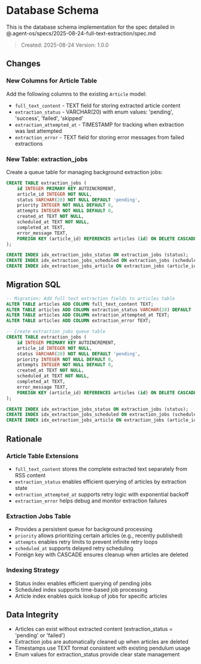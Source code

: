 # Database Schema

This is the database schema implementation for the spec detailed in @.agent-os/specs/2025-08-24-full-text-extraction/spec.md

> Created: 2025-08-24
> Version: 1.0.0

## Changes

### New Columns for Article Table

Add the following columns to the existing `Article` model:

- `full_text_content` - TEXT field for storing extracted article content
- `extraction_status` - VARCHAR(20) with enum values: 'pending', 'success', 'failed', 'skipped'
- `extraction_attempted_at` - TIMESTAMP for tracking when extraction was last attempted
- `extraction_error` - TEXT field for storing error messages from failed extractions

### New Table: extraction_jobs

Create a queue table for managing background extraction jobs:

```sql
CREATE TABLE extraction_jobs (
    id INTEGER PRIMARY KEY AUTOINCREMENT,
    article_id INTEGER NOT NULL,
    status VARCHAR(20) NOT NULL DEFAULT 'pending',
    priority INTEGER NOT NULL DEFAULT 0,
    attempts INTEGER NOT NULL DEFAULT 0,
    created_at TEXT NOT NULL,
    scheduled_at TEXT NOT NULL,
    completed_at TEXT,
    error_message TEXT,
    FOREIGN KEY (article_id) REFERENCES articles (id) ON DELETE CASCADE
);

CREATE INDEX idx_extraction_jobs_status ON extraction_jobs (status);
CREATE INDEX idx_extraction_jobs_scheduled ON extraction_jobs (scheduled_at);
CREATE INDEX idx_extraction_jobs_article ON extraction_jobs (article_id);
```

## Migration SQL

```sql
-- Migration: Add full text extraction fields to articles table
ALTER TABLE articles ADD COLUMN full_text_content TEXT;
ALTER TABLE articles ADD COLUMN extraction_status VARCHAR(20) DEFAULT 'pending';
ALTER TABLE articles ADD COLUMN extraction_attempted_at TEXT;
ALTER TABLE articles ADD COLUMN extraction_error TEXT;

-- Create extraction jobs queue table
CREATE TABLE extraction_jobs (
    id INTEGER PRIMARY KEY AUTOINCREMENT,
    article_id INTEGER NOT NULL,
    status VARCHAR(20) NOT NULL DEFAULT 'pending',
    priority INTEGER NOT NULL DEFAULT 0,
    attempts INTEGER NOT NULL DEFAULT 0,
    created_at TEXT NOT NULL,
    scheduled_at TEXT NOT NULL,
    completed_at TEXT,
    error_message TEXT,
    FOREIGN KEY (article_id) REFERENCES articles (id) ON DELETE CASCADE
);

CREATE INDEX idx_extraction_jobs_status ON extraction_jobs (status);
CREATE INDEX idx_extraction_jobs_scheduled ON extraction_jobs (scheduled_at);
CREATE INDEX idx_extraction_jobs_article ON extraction_jobs (article_id);
```

## Rationale

### Article Table Extensions
- `full_text_content` stores the complete extracted text separately from RSS content
- `extraction_status` enables efficient querying of articles by extraction state
- `extraction_attempted_at` supports retry logic with exponential backoff
- `extraction_error` helps debug and monitor extraction failures

### Extraction Jobs Table
- Provides a persistent queue for background processing
- `priority` allows prioritizing certain articles (e.g., recently published)
- `attempts` enables retry limits to prevent infinite retry loops
- `scheduled_at` supports delayed retry scheduling
- Foreign key with CASCADE ensures cleanup when articles are deleted

### Indexing Strategy
- Status index enables efficient querying of pending jobs
- Scheduled index supports time-based job processing
- Article index enables quick lookup of jobs for specific articles

## Data Integrity

- Articles can exist without extracted content (extraction_status = 'pending' or 'failed')
- Extraction jobs are automatically cleaned up when articles are deleted
- Timestamps use TEXT format consistent with existing pendulum usage
- Enum values for extraction_status provide clear state management